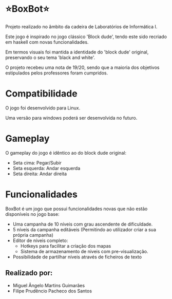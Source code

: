 # ⭐BoxBot⭐
Projeto realizado no âmbito da cadeira de Laboratórios de Informática I. 

Este jogo é inspirado no jogo clássico 'Block dude', tendo este sido recriado em haskell com novas funcionalidades.

Em termos visuais foi mantida a identidade do 'block dude' original, preservando o seu tema 'black and white'. 

O projeto recebeu uma nota de 19/20, sendo que a maioria dos objetivos estipulados pelos professores foram cumpridos.

# Compatibilidade
O jogo foi desenvolvido para Linux. 

Uma versão para windows poderá ser desenvolvida no futuro.

# Gameplay
O gameplay do jogo é idêntico ao do block dude original:
- Seta cima: Pegar/Subir
- Seta esquerda: Andar esquerda
- Seta direita: Andar direita

# Funcionalidades
BoxBot é um jogo que possui funcionalidades novas que não estão disponíveis no jogo base:
- Uma campanha de 10 níveis com grau ascendente de dificuldade.
- 5 níveis da campanha editáveis (Permitindo ao utilizador criar a sua própria campanha)
- Editor de níveis completo: 
    - Hotkeys para facilitar a criação dos mapas
    - Sistema de armazenamento de niveis com pre-visualização.
- Possibilidade de partilhar níveis através de ficheiros de texto

## Realizado por:
-  Miguel Ângelo Martins Guimarães
-  Filipe Prudêncio Pacheco dos Santos

